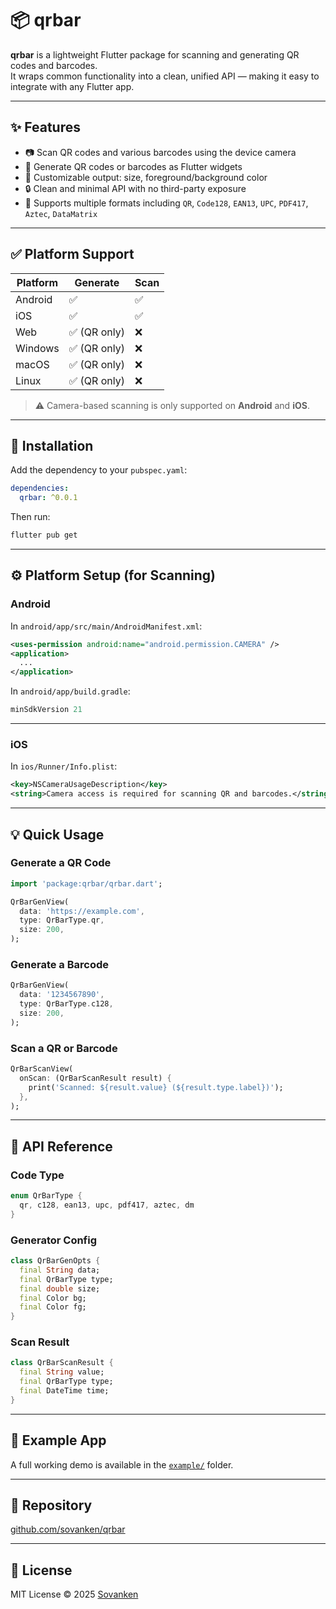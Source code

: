 
# 📦 qrbar

**qrbar** is a lightweight Flutter package for scanning and generating QR codes and barcodes.  
It wraps common functionality into a clean, unified API — making it easy to integrate with any Flutter app.

---

## ✨ Features

- 📷 Scan QR codes and various barcodes using the device camera
- 🧾 Generate QR codes or barcodes as Flutter widgets
- 🎨 Customizable output: size, foreground/background color
- 🔒 Clean and minimal API with no third-party exposure
- 🔁 Supports multiple formats including `QR`, `Code128`, `EAN13`, `UPC`, `PDF417`, `Aztec`, `DataMatrix`

---

## ✅ Platform Support

| Platform | Generate | Scan |
|----------|----------|------|
| Android  | ✅        | ✅    |
| iOS      | ✅        | ✅    |
| Web      | ✅ (QR only) | ❌ |
| Windows  | ✅ (QR only) | ❌ |
| macOS    | ✅ (QR only) | ❌ |
| Linux    | ✅ (QR only) | ❌ |

> ⚠️ Camera-based scanning is only supported on **Android** and **iOS**.

---

## 🚀 Installation

Add the dependency to your `pubspec.yaml`:

```yaml
dependencies:
  qrbar: ^0.0.1
```

Then run:

```bash
flutter pub get
```

---

## ⚙️ Platform Setup (for Scanning)

### Android

In `android/app/src/main/AndroidManifest.xml`:

```xml
<uses-permission android:name="android.permission.CAMERA" />
<application>
  ...
</application>
```

In `android/app/build.gradle`:

```gradle
minSdkVersion 21
```

---

### iOS

In `ios/Runner/Info.plist`:

```xml
<key>NSCameraUsageDescription</key>
<string>Camera access is required for scanning QR and barcodes.</string>
```

---

## 💡 Quick Usage

### Generate a QR Code

```dart
import 'package:qrbar/qrbar.dart';

QrBarGenView(
  data: 'https://example.com',
  type: QrBarType.qr,
  size: 200,
);
```

### Generate a Barcode

```dart
QrBarGenView(
  data: '1234567890',
  type: QrBarType.c128,
  size: 200,
);
```

### Scan a QR or Barcode

```dart
QrBarScanView(
  onScan: (QrBarScanResult result) {
    print('Scanned: ${result.value} (${result.type.label})');
  },
);
```

---

## 🧱 API Reference

### Code Type

```dart
enum QrBarType {
  qr, c128, ean13, upc, pdf417, aztec, dm
}
```

### Generator Config

```dart
class QrBarGenOpts {
  final String data;
  final QrBarType type;
  final double size;
  final Color bg;
  final Color fg;
}
```

### Scan Result

```dart
class QrBarScanResult {
  final String value;
  final QrBarType type;
  final DateTime time;
}
```

---

## 📂 Example App

A full working demo is available in the [`example/`](example) folder.

---

## 🔗 Repository

[github.com/sovanken/qrbar](https://github.com/sovanken/qrbar)

---

## 📄 License

MIT License © 2025 [Sovanken](https://github.com/sovanken)
```
